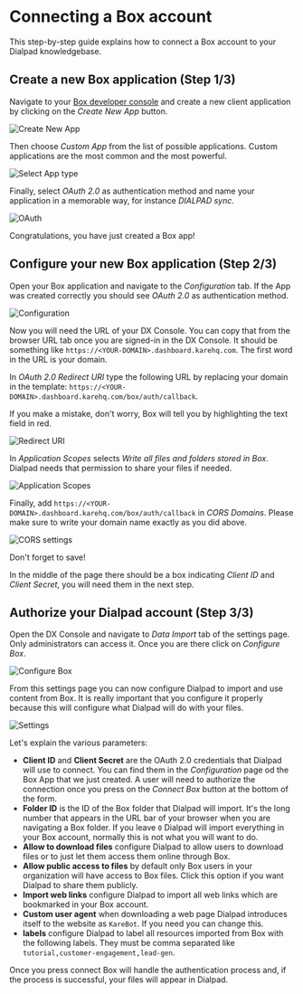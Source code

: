# Connecting a Box account

This step-by-step guide explains how to connect a Box account to your Dialpad knowledgebase.

## Create a new Box application (Step 1/3)

Navigate to your [Box developer console](https://app.box.com/developers/console) and create a new client application by clicking on the _Create New App_ button.

![Create New App](create-new-app.png)

Then choose _Custom App_ from the list of possible applications. Custom applications are the most common and the most powerful.

![Select App type](select-app-type.png)

Finally, select _OAuth 2.0_ as authentication method and name your application in a memorable way, for instance _DIALPAD sync_.

![OAuth](oauth.png)

Congratulations, you have just created a Box app!

## Configure your new Box application (Step 2/3)

Open your Box application and navigate to the _Configuration_ tab. If the App was created correctly you should see _OAuth 2.0_ as authentication method.

![Configuration](configuration.png)

Now you will need the URL of your DX Console. You can copy that from the browser URL tab once you are signed-in in the DX Console. It should be something like `https://<YOUR-DOMAIN>.dashboard.karehq.com`. The first word in the URL is your domain. 

In _OAuth 2.0 Redirect URI_ type the following URL by replacing your domain in the template: `https://<YOUR-DOMAIN>.dashboard.karehq.com/box/auth/callback`.

If you make a mistake, don't worry, Box will tell you by highlighting the text field in red.

![Redirect URI](redirect-uri.png)

In _Application Scopes_ selects _Write all files and folders stored in Box_. Dialpad needs that permission to share your files if needed. 

![Application Scopes](application-scopes.png)

Finally, add `https://<YOUR-DOMAIN>.dashboard.karehq.com/box/auth/callback` in _CORS Domains_. Please make sure to write your domain name exactly as you did above.

![CORS settings](CORS-domains.png)

Don't forget to save!

In the middle of the page there should be a box indicating _Client ID_ and _Client Secret_, you will need them in the next step.

## Authorize your Dialpad account (Step 3/3)

Open the DX Console and navigate to _Data Import_ tab of the settings page. Only administrators can access it.
Once you are there click on _Configure Box_.

![Configure Box](connect-box.png)

From this settings page you can now configure Dialpad to import and use content from Box. It is really important that you configure it properly because this will configure what Dialpad will do with your files.

![Settings](settings.png)

Let's explain the various parameters:
 *  **Client ID** and **Client Secret** are the OAuth 2.0 credentials that Dialpad will use to connect. You can find them in the _Configuration_ page od the Box App that we just created.  A user will need to authorize the connection once you press on the _Connect Box_ button at the bottom of the form.
 * **Folder ID** is the ID of the Box folder that Dialpad will import. It's the long number that appears in the URL bar of your browser when you are navigating a Box folder. If you leave `0` Dialpad will import everything in your Box account, normally this is not what you will want to do.
 * **Allow to download files** configure Dialpad to allow users to download files or to just let them access them online through Box.
 * **Allow public access to files** by default only Box users in your organization will have access to Box files. Click this option if you want Dialpad to share them publicly.
 * **Import web links** configure Dialpad to import all web links which are bookmarked in your Box account.
 * **Custom user agent** when downloading a web page Dialpad introduces itself to the website as `KareBot`. If you need you can change this.
 * **labels** configure Dialpad to label all resources imported from Box with the following labels. They must be comma separated like `tutorial,customer-engagement,lead-gen`.

 Once you press connect Box will handle the authentication process and, if the process is successful, your files will appear in Dialpad.
